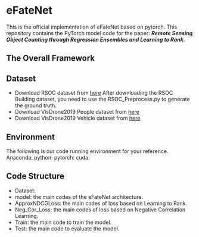 # eFateNet
This is the official implementation of eFateNet based on pytorch. This repository contains the PyTorch model code for the paper: ***Remote Sensing Object Counting through Regression Ensembles and Learning to Rank.***
## The Overall Framework

## Dataset
* Download RSOC dataset from [here](https://github.com/gaoguangshuai/Counting-from-Sky-A-Large-scale-Dataset-for-Remote-Sensing-Object-Counting-and-A-Benchmark-Method) After downloading the RSOC Building dataset, you need to use the RSOC_Preprocess.py to generate the ground truth.  
* Download VisDrone2019 People dataset from [here](https://drive.google.com/file/d/19gh-ZF-FpoTNNtVh_gScRc9pFlqvktpU/view?usp=sharing)  
* Download VisDrone2019 Vehicle dataset from [here](https://drive.google.com/file/d/12bCfAWEVurX6Z0RuAbegywkY7Z-UDU19/view?usp=sharing)  
## Environment
The following is our code running environment for your reference.  
Anaconda: 
python: 
pytorch: 
cuda: 
## Code Structure
* Dataset:
* model: the main codes of the eFateNet architecture.  
* ApproxNDCGLoss: the main codes of loss based on Learning to Rank.  
* Neg_Cor_Loss: the main codes of loss based on Negative Correlation Learning.  
* Train: the main code to train the model.  
* Test: the main code to evaluate the model.  
